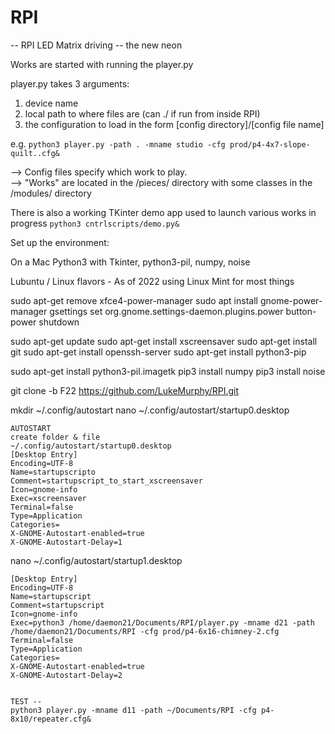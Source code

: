 # RPI

--
RPI LED Matrix driving -- the new neon


Works are started with running the player.py 

player.py takes 3 arguments:

1. device name
2. local path to where files are (can ./ if run from inside RPI)
3. the configuration to load in the form [config directory]/[config file name]

e.g. 
```python3 player.py -path . -mname studio -cfg prod/p4-4x7-slope-quilt..cfg&```



--> Config files specify which work to play. <br>
--> "Works" are located in the /pieces/ directory with some classes in the /modules/ directory

There is also a working TKinter demo app used to launch various works in progress
```python3 cntrlscripts/demo.py&```


Set up the environment:

On a Mac
Python3 with Tkinter, python3-pil, numpy, noise


Lubuntu / Linux flavors -
As of 2022 using Linux Mint for most things

sudo apt-get remove xfce4-power-manager
sudo apt install gnome-power-manager
gsettings set org.gnome.settings-daemon.plugins.power button-power shutdown

sudo apt-get update
sudo apt-get install xscreensaver
sudo apt-get install git
sudo apt-get install openssh-server
sudo apt-get install python3-pip


sudo apt-get install python3-pil.imagetk
pip3 install numpy
pip3 install noise

git clone -b F22 https://github.com/LukeMurphy/RPI.git

mkdir ~/.config/autostart
nano ~/.config/autostart/startup0.desktop

```
AUTOSTART
create folder & file
~/.config/autostart/startup0.desktop
[Desktop Entry]
Encoding=UTF-8
Name=startupscripto
Comment=startupscript_to_start_xscreensaver
Icon=gnome-info
Exec=xscreensaver
Terminal=false
Type=Application
Categories=
X-GNOME-Autostart-enabled=true
X-GNOME-Autostart-Delay=1
```

nano ~/.config/autostart/startup1.desktop
```
[Desktop Entry]
Encoding=UTF-8
Name=startupscript
Comment=startupscript
Icon=gnome-info
Exec=python3 /home/daemon21/Documents/RPI/player.py -mname d21 -path /home/daemon21/Documents/RPI -cfg prod/p4-6x16-chimney-2.cfg
Terminal=false
Type=Application
Categories=
X-GNOME-Autostart-enabled=true
X-GNOME-Autostart-Delay=2
```
``` 

TEST --
python3 player.py -mname d11 -path ~/Documents/RPI -cfg p4-8x10/repeater.cfg&



